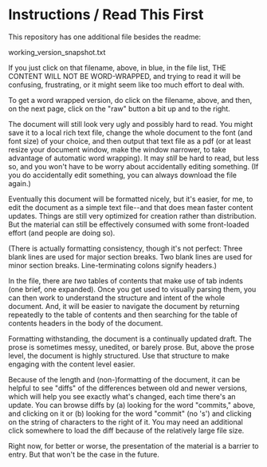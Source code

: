 # Instructions / Read This First

This repository has one additional file besides the readme:

working_version_snapshot.txt

If you just click on that filename, above, in blue, in the file list, THE CONTENT WILL NOT BE WORD-WRAPPED, and trying to read it will be confusing, frustrating, or it might seem like too much effort to deal with.

To get a word wrapped version, do click on the filename, above, and then, on the next page, click on the "raw" button a bit up and to the right.

The document will still look very ugly and possibly hard to read. You might save it to a local rich text file, change the whole document to the font (and font size) of your choice, and then output that text file as a pdf (or at least resize your document window, make the window narrower, to take advantage of automatic word wrapping). It may *still* be hard to read, but less so, and you won't have to be worry about accidentally editing something. (If you do accidentally edit something, you can always download the file again.)

Eventually this document will be formatted nicely, but it's easier, for me, to edit the document as a simple text file--and that does mean faster content updates. Things are still very optimized for creation rather than distribution. But the material can still be effectively consumed with some front-loaded effort (and people are doing so).

(There is actually formatting consistency, though it's not perfect: Three blank lines are used for major section breaks. Two blank lines are used for minor section breaks. Line-terminating colons signify headers.)

In the file, there are *two* tables of contents that make use of tab indents (one brief, one expanded). Once you get used to visually parsing them, you can then work to understand the structure and intent of the whole document. And, it will be easier to navigate the document by returning repeatedly to the table of contents and then searching for the table of contents headers in the body of the document.

Formatting withstanding, the document is a continually updated draft. The prose is sometimes messy, unedited, or barely prose. But, above the prose level, the document is highly structured. Use that structure to make engaging with the content level easier.

Because of the length and (non-)formatting of the document, it can be helpful to see "diffs" of the differences between old and newer versions, which will help you see exactly what's changed, each time there's an update. You can browse diffs by (a) looking for the word "commits," above, and clicking on it or (b) looking for the word "commit" (no 's')  and clicking on the string of characters to the right of it. You may need an additional click somewhere to load the diff because of the relatively large file size.

Right now, for better or worse, the presentation of the material is a barrier to entry. But that won't be the case in the future.